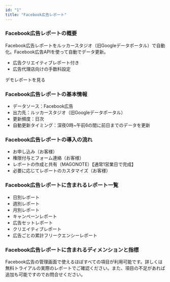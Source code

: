 ```yaml
---
id: "1"
title: "Facebook広告レポート"
---
```

### Facebook広告レポートの概要

Facebook広告レポートをルッカースタジオ（旧Googleデータポータル）で自動化。Facebook広告APIを使って自動でデータ更新。
- 広告クリエイティブレポート付き
- 広告代理店向けの手数料設定

デモレポートを見る

### Facebook広告レポートの基本情報
- データソース：Facebook広告
- 出力先：ルッカースタジオ（旧Googleデータポータル）
- 更新頻度：日次
- 自動更新タイミング：深夜0時~午前6の間に前日までのデータを更新

### Facebook広告レポートの導入の流れ
- お申し込み（お客様）
- 権限付与とフォーム連絡（お客様）
- レポートの作成と共有（MAGONOTE）【通常1営業日で完成】
- 必要に応じてレポートのカスタマイズ（お客様）

### Facebook広告レポートに含まれるレポート一覧
- 日別レポート
- 週別レポート
- 月別レポート
- キャンペーンレポート
- 広告セットレポート
- クリエイティブレポート
- 広告ごとの累計フリークエンシーレポート

### Facebook広告レポートに含まれるディメンションと指標
Facebook広告の管理画面で使えるほぼすべての項目が利用可能です。詳しくは無料トライアルの実際のレポートでご確認ください。また、項目の不足があれば追加も可能ですのでお問合せください。